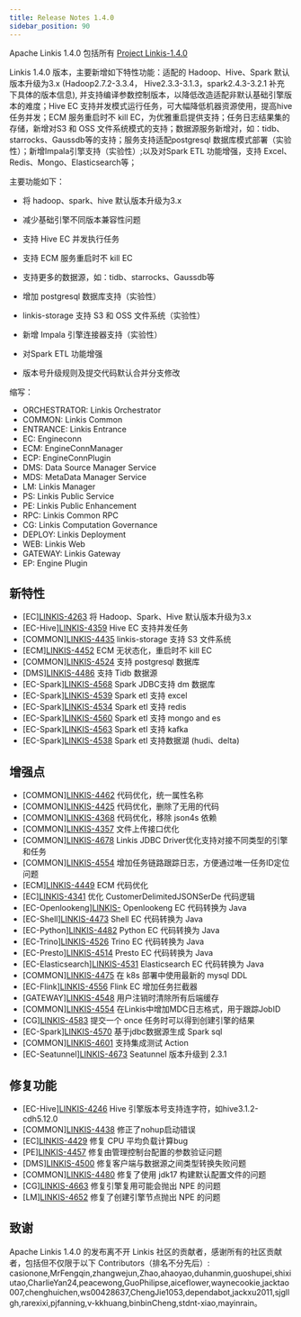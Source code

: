 ```yaml
---
title: Release Notes 1.4.0
sidebar_position: 90
---
```


Apache Linkis 1.4.0 包括所有 [Project Linkis-1.4.0](https://github.com/apache/linkis/projects/26)

Linkis 1.4.0 版本，主要新增如下特性功能：适配的 Hadoop、Hive、Spark 默认版本升级为3.x (Hadoop2.7.2-3.3.4， Hive2.3.3-3.1.3，spark2.4.3-3.2.1 补充下具体的版本信息), 并支持编译参数控制版本，以降低改造适配非默认基础引擎版本的难度；Hive EC 支持并发模式运行任务，可大幅降低机器资源使用，提高hive任务并发；ECM 服务重启时不 kill EC，为优雅重启提供支持；任务日志结果集的存储，新增对S3 和 OSS 文件系统模式的支持；数据源服务新增对，如：tidb、starrocks、Gaussdb等的支持；服务支持适配postgresql 数据库模式部署（实验性）；新增Impala引擎支持（实验性）;以及对Spark ETL 功能增强，支持 Excel、Redis、Mongo、Elasticsearch等；


主要功能如下：

- 将 hadoop、spark、hive 默认版本升级为3.x
- 减少基础引擎不同版本兼容性问题
- 支持 Hive EC 并发执行任务
- 支持 ECM 服务重启时不 kill EC

- 支持更多的数据源，如：tidb、starrocks、Gaussdb等
- 增加 postgresql 数据库支持（实验性）
- linkis-storage 支持 S3 和 OSS 文件系统（实验性）
- 新增 Impala 引擎连接器支持（实验性）
- 对Spark ETL 功能增强
- 版本号升级规则及提交代码默认合并分支修改

缩写：
- ORCHESTRATOR: Linkis Orchestrator
- COMMON: Linkis Common
- ENTRANCE: Linkis Entrance
- EC: Engineconn
- ECM: EngineConnManager
- ECP: EngineConnPlugin
- DMS: Data Source Manager Service
- MDS: MetaData Manager Service
- LM: Linkis Manager
- PS: Linkis Public Service
- PE: Linkis Public Enhancement
- RPC: Linkis Common RPC
- CG: Linkis Computation Governance
- DEPLOY: Linkis Deployment
- WEB: Linkis Web
- GATEWAY: Linkis Gateway
- EP: Engine Plugin


## 新特性
- \[EC][LINKIS-4263](https://github.com/apache/linkis/pull/4263) 将 Hadoop、Spark、Hive 默认版本升级为3.x
- \[EC-Hive][LINKIS-4359](https://github.com/apache/linkis/pull/4359)  Hive EC 支持并发任务
- \[COMMON][LINKIS-4435](https://github.com/apache/linkis/pull/4435)  linkis-storage 支持 S3 文件系统
- \[ECM][LINKIS-4452](https://github.com/apache/linkis/pull/4452) ECM 无状态化，重启时不 kill EC
- \[COMMON][LINKIS-4524](https://github.com/apache/linkis/pull/4524) 支持 postgresql 数据库
- \[DMS][LINKIS-4486](https://github.com/apache/linkis/pull/4486) 支持 Tidb 数据源 
- \[EC-Spark][LINKIS-4568](https://github.com/apache/linkis/pull/4568) Spark JDBC支持 dm 数据库
- \[EC-Spark][LINKIS-4539](https://github.com/apache/linkis/pull/4539) Spark etl 支持 excel
- \[EC-Spark][LINKIS-4534](https://github.com/apache/linkis/pull/4534) Spark etl 支持 redis
- \[EC-Spark][LINKIS-4560](https://github.com/apache/linkis/pull/4560) Spark etl 支持 mongo and es
- \[EC-Spark][LINKIS-4563](https://github.com/apache/linkis/pull/4563) Spark etl 支持 kafka
- \[EC-Spark][LINKIS-4538](https://github.com/apache/linkis/pull/4538) Spark etl 支持数据湖 (hudi、delta)


## 增强点
- \[COMMON][LINKIS-4462](https://github.com/apache/linkis/pull/4462) 代码优化，统一属性名称
- \[COMMON][LINKIS-4425](https://github.com/apache/linkis/pull/4425) 代码优化，删除了无用的代码
- \[COMMON][LINKIS-4368](https://github.com/apache/linkis/pull/4368) 代码优化，移除 json4s 依赖
- \[COMMON][LINKIS-4357](https://github.com/apache/linkis/pull/4357) 文件上传接口优化
- \[COMMON][LINKIS-4678](https://github.com/apache/linkis/pull/4678) Linkis JDBC Driver优化支持对接不同类型的引擎和任务
- \[COMMON][LINKIS-4554](https://github.com/apache/linkis/pull/4554) 增加任务链路跟踪日志，方便通过唯一任务ID定位问题
- \[ECM][LINKIS-4449](https://github.com/apache/linkis/pull/4449) ECM 代码优化
- \[EC][LINKIS-4341](https://github.com/apache/linkis/pull/4341) 优化 CustomerDelimitedJSONSerDe 代码逻辑
- \[EC-Openlookeng][LINKIS-](https://github.com/apache/linkis/pull/4474) Openlookeng EC 代码转换为 Java
- \[EC-Shell][LINKIS-4473](https://github.com/apache/linkis/pull/4473) Shell EC 代码转换为 Java
- \[EC-Python][LINKIS-4482](https://github.com/apache/linkis/pull/4482) Python EC 代码转换为 Java
- \[EC-Trino][LINKIS-4526](https://github.com/apache/linkis/pull/4526) Trino EC 代码转换为 Java
- \[EC-Presto][LINKIS-4514](https://github.com/apache/linkis/pull/4514) Presto EC 代码转换为 Java
- \[EC-Elasticsearch][LINKIS-4531](https://github.com/apache/linkis/pull/4531) Elasticsearch EC 代码转换为 Java
- \[COMMON][LINKIS-4475](https://github.com/apache/linkis/pull/4475) 在 k8s 部署中使用最新的 mysql DDL
- \[EC-Flink][LINKIS-4556](https://github.com/apache/linkis/pull/4556) Flink EC 增加任务拦截器
- \[GATEWAY][LINKIS-4548](https://github.com/apache/linkis/pull/4548) 用户注销时清除所有后端缓存
- \[COMMON][LINKIS-4554](https://github.com/apache/linkis/pull/4554) 在Linkis中增加MDC日志格式，用于跟踪JobID
- \[CG][LINKIS-4583](https://github.com/apache/linkis/pull/4583) 提交一个 once 任务时可以得到创建引擎的结果
- \[EC-Spark][LINKIS-4570](https://github.com/apache/linkis/pull/4570) 基于jdbc数据源生成 Spark sql
- \[COMMON][LINKIS-4601](https://github.com/apache/linkis/pull/4601) 支持集成测试 Action
- \[EC-Seatunnel][LINKIS-4673](https://github.com/apache/linkis/pull/4673) Seatunnel 版本升级到 2.3.1


## 修复功能
- \[EC-Hive][LINKIS-4246](https://github.com/apache/linkis/pull/4246)  Hive 引擎版本号支持连字符，如hive3.1.2-cdh5.12.0
- \[COMMON][LINKIS-4438](https://github.com/apache/linkis/pull/4438) 修正了nohup启动错误
- \[EC][LINKIS-4429](https://github.com/apache/linkis/pull/4429) 修复 CPU 平均负载计算bug
- \[PE][LINKIS-4457](https://github.com/apache/linkis/pull/4457) 修复由管理控制台配置的参数验证问题
- \[DMS][LINKIS-4500](https://github.com/apache/linkis/pull/4500) 修复客户端与数据源之间类型转换失败问题
- \[COMMON][LINKIS-4480](https://github.com/apache/linkis/pull/4480) 修复了使用 jdk17 构建默认配置文件的问题
- \[CG][LINKIS-4663](https://github.com/apache/linkis/pull/4663) 修复引擎复用可能会抛出 NPE 的问题
- \[LM][LINKIS-4652](https://github.com/apache/linkis/pull/4652) 修复了创建引擎节点抛出 NPE 的问题


## 致谢
Apache Linkis 1.4.0 的发布离不开 Linkis 社区的贡献者，感谢所有的社区贡献者，包括但不仅限于以下 Contributors（排名不分先后）:
casionone,MrFengqin,zhangwejun,Zhao,ahaoyao,duhanmin,guoshupei,shixiutao,CharlieYan24,peacewong,GuoPhilipse,aiceflower,waynecookie,jacktao007,chenghuichen,ws00428637,ChengJie1053,dependabot,jackxu2011,sjgllgh,rarexixi,pjfanning,v-kkhuang,binbinCheng,stdnt-xiao,mayinrain。